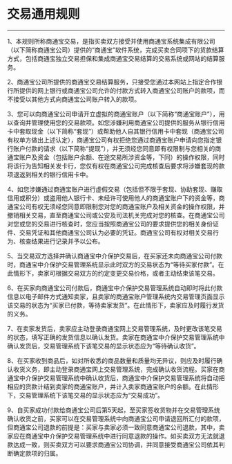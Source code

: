# **交易通用规则**

---

1、本规则所称商通宝交易，是指买卖双方接受并使用商通宝系统集成有限公司（以下简称商通宝公司）提供的“商通宝”软件系统，完成买卖合同项下的货款结算方式，包括商通宝独立交易担保和集成商通宝交易结算的交易系统或网站的结算服务。

2、商通宝公司所提供的商通宝交易结算服务，只接受您通过本网站上指定合作银行所提供的网上银行或商通宝公司允许的付款方式转入商通宝公司账户的款项，而不接受以其他方式向商通宝公司账户转入的款项。

3、您可以向商通宝公司申请开立虚拟的商通宝账户（以下简称“商通宝账户”），用以查询并管理使用您的交易款项。如您涉嫌利用商通宝公司提供的服务从银行信用卡中套取现金（以下简称“套现”）或帮助他人自其银行信用卡中套现（商通宝公司有权单方做出上述认定），商通宝公司有权拒绝您通过商通宝账户申请向您指定银行账户付款的请求（以下简称“提现”），并无须经您同意即有权限制与您相关的商通宝账户及资金（包括账户余额、在途交易所涉资金等，下同）的操作权限，同时将该行为告知相关发卡行，您仅有权在商通宝公司完成核查后要求将涉嫌套现的款项退返到相关的银行信用卡中。

4、如您涉嫌通过商通宝账户进行虚假交易（包括但不限于套现、协助套现、赚取信用或积分）或盗用他人银行卡、未经许可使用他人的商通宝账户下的资金等，商通宝公司有权无须经您同意即限制您对您的商通宝账户及相关资金的操作权限，并撤销相关交易，直至商通宝公司或公安及司法机关完成对您的核查。在商通宝公司对您或您的交易进行核查时，您应当按照商通宝公司的要求提供您的相关身份证件、交易凭证和其他商通宝公司认为必要的凭证。商通宝公司有权对相关交易行为、核查结果进行记录并予以公布。

5、当交易双方选择并确认商通宝中介保护交易后，在买家还未向商通宝公司付款时，商通宝中介保护交易管理系统显示此时双方的交易状态为“等待买家付款”。在此情形下，卖家可根据交易双方的约定变更交易价格，或者主动结束该笔交易。

6、在买家向商通宝公司付款后，商通宝中介保护交易管理系统自动即时将此付款信息以电子邮件方式通知卖家，且卖家的商通宝账户管理系统内交易管理页面显示该交易的状态为“买家已付款，等待卖家发货”。在此情形下，卖家应及时履行发货的义务。

7、在卖家发货后，卖家应主动登录商通宝网上交易管理系统，及时更改该笔交易的状态，填写正确的发货信息以确认发货。卖家在商通宝中介保护交易管理系统中确认发货后，交易管理系统下该笔交易的显示状态应为“等待确认收货”。

8、在买家收到商品后，如对所收悉的商品数量和质量均无异议，则应及时履行确认收货义务，即主动登录商通宝网上交易管理系统，完成确认收货流程。买家在商通宝中介保护交易管理系统中确认收货后，商通宝中介保护交易管理系统将自动把相应的货款计结到卖家的商通宝账户，并计入卖家商通宝账户的余额。在此情形下，交易管理系统下该笔交易的显示状态应为“交易成功”。

9、自买家成功付款给商通宝公司后第5天起，至买家签收货物并在交易管理系统确认收货之前，买家可以在交易管理系统中向商通宝公司申请退回所汇付的款项，但商通宝公司退款的前提是：买家与卖家必须一致同意商通宝公司退款，其中，卖家应在商通宝中介保护交易管理系统中进行同意退款的操作。如买卖双方无法就退款达成一致，则买卖双方可以要求商通宝公司协调，并同意接受商通宝公司依其判断确定款项的归属。

